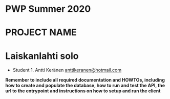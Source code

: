 # PWP Summer 2020
# PROJECT NAME
# Laiskanlahti solo
* Student 1. Antti Keränen anttikeranen@hotmail.com

__Remember to include all required documentation and HOWTOs, including how to create and populate the database, how to run and test the API, the url to the entrypoint and instructions on how to setup and run the client__


